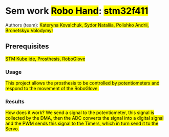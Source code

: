 

# Sem work <mark>Robo Hand</mark>: <mark>stm32f411</mark>
Authors (team): <mark>Kateryna Kovalchuk, Sydor Nataliia, Polishko Andrii, Bronetskyu Volodymyr</mark><br>
## Prerequisites

<mark>STM Kube ide, Prosthesis, RoboGlove</mark>

### Usage

<mark>
  This project allows the prosthesis to be controlled by potentiometers and respond to the movement of the RoboGlove. 
</mark>

### Results
<mark>
  How does it work?  We send a signal to the potentiometer, this signal is collected by the DMA, then the ADC converts the signal into a digital signal and the PWM sends this signal to the Timers, which in turn send it to the Servo. 
</mark>

